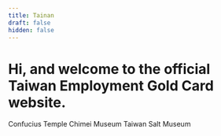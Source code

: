 ```yaml
---
title: Tainan
draft: false
hidden: false
---
```


# Hi, and welcome to the official Taiwan Employment Gold Card website.

Confucius Temple
Chimei Museum
Taiwan Salt Museum

